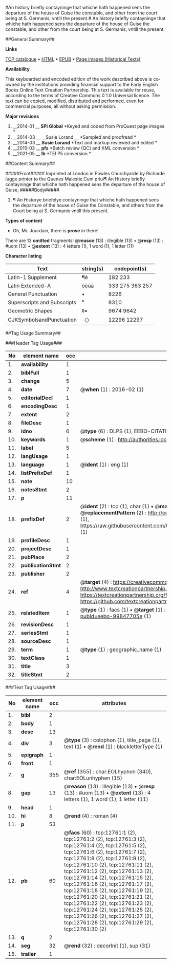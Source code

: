 #An history briefly contayninge that whiche hath happened sens the departure of the house of Guise the constable, and other from the court being at S. Germanis, vntill the present.#
An history briefly contayninge that whiche hath happened sens the departure of the house of Guise the constable, and other from the court being at S. Germanis, vntill the present.

##General Summary##

**Links**

[TCP catalogue](http://www.ota.ox.ac.uk/tcp/)  • 
[HTML](http://tei.it.ox.ac.uk/tcp/Texts-HTML/free/A68/A68120.html)  • 
[EPUB](http://tei.it.ox.ac.uk/tcp/Texts-EPUB/free/A68/A68120.epub) • 
[Page images (Historical Texts)](https://historicaltexts.jisc.ac.uk/eebo-99847705e)

**Availability**

This keyboarded and encoded edition of the work described above is co-owned by the
    institutions providing financial support to the Early English Books Online Text Creation
    Partnership. This text is available for reuse, according to the terms of  Creative Commons 0 1.0 Universal
    licence. The text can be copied, modified, distributed and performed, even for commercial
    purposes, all without asking permission.

**Major revisions**

1. __2014-01 __ __SPi Global__ *Keyed and coded from ProQuest page images *
1. __2014-03 __ __Susie Lorand __ *Sampled and proofread *
1. __2014-03 __ __Susie Lorand__ *Text and markup reviewed and edited *
1. __2015-03 __ __pfs__ *Batch review (QC) and XML conversion *
1. __2021-05 __ __lb__ *TEI P5 conversion *

##Content Summary##

#####Front#####
Imprinted at London in Powles Churchyarde by Richarde Iugge printer to the Quenes Maiestie.Cum priui¶ An History briefly contayninge that whiche hath happened sens the departure of the house of Guise,
#####Body#####

1. ¶ An Historye briefelye contayninge that whiche hath happened sens the departure of the house of Guise the Constable, and others from the Court being at S. Germanis vntill this present.

**Types of content**

  * Oh, Mr. Jourdain, there is **prose** in there!

There are 13 **omitted** fragments! 
 @__reason__ (13) : illegible (13)  •  @__resp__ (13) : #uom (13)  •  @__extent__ (13) : 4 letters (1), 1 word (1), 1 letter (11)

**Character listing**


|Text|string(s)|codepoint(s)|
|---|---|---|
|Latin-1 Supplement|¶é|182 233|
|Latin Extended-A|ōēūā|333 275 363 257|
|General Punctuation|•|8226|
|Superscripts             and Subscripts|⁶|8310|
|Geometric Shapes|◊▪|9674 9642|
|CJKSymbolsandPunctuation|〈〉|12296 12297|

##Tag Usage Summary##

###Header Tag Usage###

|No|element name|occ|attributes|
|---|---|---|---|
|1.|__availability__|1||
|2.|__biblFull__|1||
|3.|__change__|5||
|4.|__date__|7| @__when__ (1) : 2016-02 (1)|
|5.|__editorialDecl__|1||
|6.|__encodingDesc__|1||
|7.|__extent__|2||
|8.|__fileDesc__|1||
|9.|__idno__|6| @__type__ (6) : DLPS (1), EEBO-CITATION (1), VID (1), EEBO-PROQUEST (1), STC (2)|
|10.|__keywords__|1| @__scheme__ (1) : http://authorities.loc.gov/ (1)|
|11.|__label__|5||
|12.|__langUsage__|1||
|13.|__language__|1| @__ident__ (1) : eng (1)|
|14.|__listPrefixDef__|1||
|15.|__note__|10||
|16.|__notesStmt__|2||
|17.|__p__|11||
|18.|__prefixDef__|2| @__ident__ (2) : tcp (1), char (1)  •  @__matchPattern__ (2) : ([0-9\-]+):([0-9IVX]+) (1), (.+) (1)  •  @__replacementPattern__ (2) : http://eebo.chadwyck.com/downloadtiff?vid=$1&page=$2 (1), https://raw.githubusercontent.com/textcreationpartnership/Texts/master/tcpchars.xml#$1 (1)|
|19.|__profileDesc__|1||
|20.|__projectDesc__|1||
|21.|__pubPlace__|2||
|22.|__publicationStmt__|2||
|23.|__publisher__|2||
|24.|__ref__|4| @__target__ (4) : https://creativecommons.org/publicdomain/zero/1.0/ (1), http://www.textcreationpartnership.org/docs/. (1), https://textcreationpartnership.org/faq/#faq05 (1), https://github.com/textcreationpartnership (1)|
|25.|__relatedItem__|1| @__type__ (1) : facs (1)  •  @__target__ (1) : https://data.historicaltexts.jisc.ac.uk/view?pubId=eebo-99847705e (1)|
|26.|__revisionDesc__|1||
|27.|__seriesStmt__|1||
|28.|__sourceDesc__|1||
|29.|__term__|1| @__type__ (1) : geographic_name (1)|
|30.|__textClass__|1||
|31.|__title__|3||
|32.|__titleStmt__|2||


###Text Tag Usage###

|No|element name|occ|attributes|
|---|---|---|---|
|1.|__bibl__|2||
|2.|__body__|1||
|3.|__desc__|13||
|4.|__div__|3| @__type__ (3) : colophon (1), title_page (1), text (1)  •  @__rend__ (1) : blackletterType (1)|
|5.|__epigraph__|1||
|6.|__front__|1||
|7.|__g__|355| @__ref__ (355) : char:EOLhyphen (340), char:EOLunhyphen (15)|
|8.|__gap__|13| @__reason__ (13) : illegible (13)  •  @__resp__ (13) : #uom (13)  •  @__extent__ (13) : 4 letters (1), 1 word (1), 1 letter (11)|
|9.|__head__|1||
|10.|__hi__|8| @__rend__ (4) : roman (4)|
|11.|__p__|53||
|12.|__pb__|60| @__facs__ (60) : tcp:12761:1 (2), tcp:12761:2 (2), tcp:12761:3 (2), tcp:12761:4 (2), tcp:12761:5 (2), tcp:12761:6 (2), tcp:12761:7 (2), tcp:12761:8 (2), tcp:12761:9 (2), tcp:12761:10 (2), tcp:12761:11 (2), tcp:12761:12 (2), tcp:12761:13 (2), tcp:12761:14 (2), tcp:12761:15 (2), tcp:12761:16 (2), tcp:12761:17 (2), tcp:12761:18 (2), tcp:12761:19 (2), tcp:12761:20 (2), tcp:12761:21 (2), tcp:12761:22 (2), tcp:12761:23 (2), tcp:12761:24 (2), tcp:12761:25 (2), tcp:12761:26 (2), tcp:12761:27 (2), tcp:12761:28 (2), tcp:12761:29 (2), tcp:12761:30 (2)|
|13.|__q__|2||
|14.|__seg__|32| @__rend__ (32) : decorInit (1), sup (31)|
|15.|__trailer__|1||
